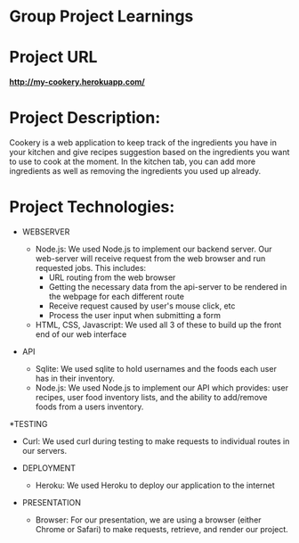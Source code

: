 # **Group Project Learnings**

# Project URL
**http://my-cookery.herokuapp.com/**

# Project Description:
Cookery is a web application to keep track of the ingredients you have in your kitchen and give recipes suggestion based on the ingredients you want to use to cook at the moment. In the kitchen tab, you can add more ingredients as well as removing the ingredients you used up already.

# Project Technologies:

* WEBSERVER
  * Node.js: We used Node.js to implement our backend server. Our web-server will receive request from the web browser and run requested jobs. This includes:
    * URL routing from the web browser
    * Getting the necessary data from the api-server to be rendered in the webpage for each different route
    * Receive request caused by user's mouse click, etc
    * Process the user input when submitting a form
  * HTML, CSS, Javascript: We used all 3 of these to build up the front end of our web interface

* API
  * Sqlite: We used sqlite to hold usernames and the foods each user has in their inventory.
  * Node.js: We used Node.js to implement our API which provides: user recipes, user food inventory lists, and the ability to add/remove foods from a users inventory.

*TESTING
  * Curl: We used curl during testing to make requests to individual routes in our servers. 

* DEPLOYMENT
  * Heroku: We used Heroku to deploy our application to the internet

* PRESENTATION
  * Browser: For our presentation, we are using a browser (either Chrome or Safari) to make requests, retrieve, and render our project. 


